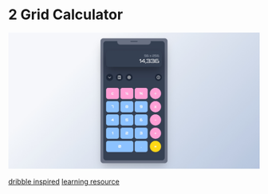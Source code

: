 # 2 Grid Calculator

![grid calculator](calculator.png)

[dribble inspired](https://dribbble.com/shots/15359416-MechaCalc-Calculator-App/attachments/7120585?mode=media)
[learning resource](https://www.youtube.com/watch?v=Y891NBAdtgI&list=PL1wzr--U1bxPrW6TRxILFqlsNkcm_OVma)